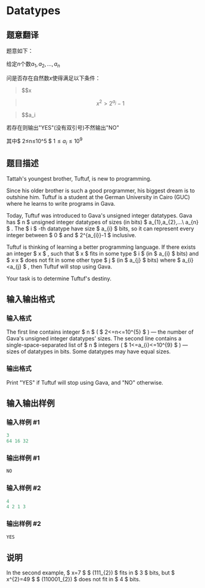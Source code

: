 # Datatypes

## 题意翻译

题意如下：

给定$n$个数$a_1,a_2,...,a_n$

问是否存在自然数$x$使得满足以下条件：

>$$x 

>$$x^2 > 2^{a_j}-1$$

>$$a_i 

若存在则输出"YES"(没有双引号)不然输出"NO"

其中$ 2≤n≤10^5 $ $1≤a_i≤10^9$

## 题目描述

Tattah's youngest brother, Tuftuf, is new to programming.

Since his older brother is such a good programmer, his biggest dream is to outshine him. Tuftuf is a student at the German University in Cairo (GUC) where he learns to write programs in Gava.

Today, Tuftuf was introduced to Gava's unsigned integer datatypes. Gava has $ n $ unsigned integer datatypes of sizes (in bits) $ a_{1},a_{2},...\ a_{n} $ . The $ i $ -th datatype have size $ a_{i} $ bits, so it can represent every integer between $ 0 $ and $ 2^{a_{i}}-1 $ inclusive.

Tuftuf is thinking of learning a better programming language. If there exists an integer $ x $ , such that $ x $ fits in some type $ i $ (in $ a_{i} $ bits) and $ x·x $ does not fit in some other type $ j $ (in $ a_{j} $ bits) where $ a_{i}&lt;a_{j} $ , then Tuftuf will stop using Gava.

Your task is to determine Tuftuf's destiny.

## 输入输出格式

### 输入格式

The first line contains integer $ n $ ( $ 2<=n<=10^{5} $ ) — the number of Gava's unsigned integer datatypes' sizes. The second line contains a single-space-separated list of $ n $ integers ( $ 1<=a_{i}<=10^{9} $ ) — sizes of datatypes in bits. Some datatypes may have equal sizes.

### 输出格式

Print "YES" if Tuftuf will stop using Gava, and "NO" otherwise.

## 输入输出样例

### 输入样例 #1

```cpp
3
64 16 32

```
### 输出样例 #1

```cpp
NO

```
### 输入样例 #2

```cpp
4
4 2 1 3

```
### 输出样例 #2

```cpp
YES

```
## 说明

In the second example, $ x=7 $ $ (111_{2}) $ fits in $ 3 $ bits, but $ x^{2}=49 $ $ (110001_{2}) $ does not fit in $ 4 $ bits.

